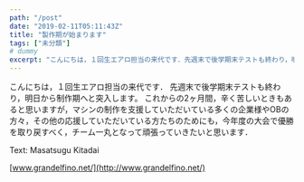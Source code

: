 ```yaml
---
path: "/post"
date: "2019-02-11T05:11:43Z"
title: "製作期が始まります"
tags: ["未分類"]
# dummy
excerpt: "こんにちは，１回生エアロ担当の来代です．先週末で後学期末テストも終わり，明日から制作期へと突入します。これからの2ヶ月間，辛く苦しいときもあると思いますが，マシンの制作を支援していただいている多くの..."
---
```


こんにちは，１回生エアロ担当の来代です．
先週末で後学期末テストも終わり，明日から制作期へと突入します。
これからの2ヶ月間，辛く苦しいときもあると思いますが，マシンの制作を支援していただいている多くの企業様やOBの方々，その他の応援していただいている方たちのためにも，今年度の大会で優勝を取り戻すべく，チーム一丸となって頑張っていきたいと思います．

Text: Masatsugu Kitadai

[www.grandelfino.net/](http://www.grandelfino.net/)